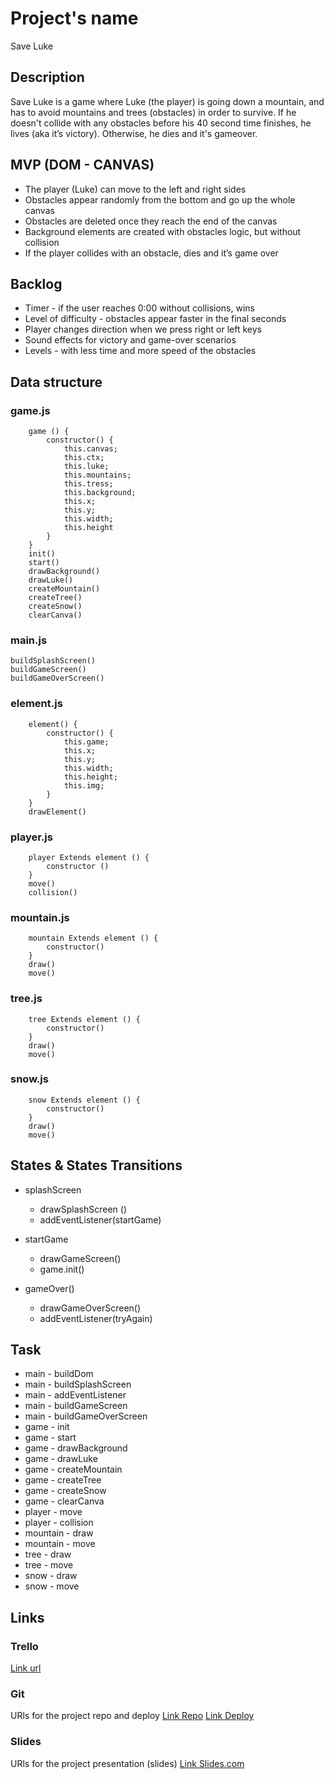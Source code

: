 # Project's name
Save Luke

## Description
Save Luke is a game where Luke (the player) is going down a mountain, and has to avoid mountains and trees (obstacles) in order to survive. If he doesn't collide with any obstacles before his 40 second time finishes, he lives (aka it’s victory). Otherwise, he dies and it's gameover.


## MVP (DOM - CANVAS)
- The player (Luke) can move to the left and right sides
- Obstacles appear randomly from the bottom and go up the whole canvas
- Obstacles are deleted once they reach the end of the canvas
- Background elements are created with obstacles logic, but without collision
- If the player collides with an obstacle, dies and it’s game over

## Backlog
- Timer - if the user reaches 0:00 without collisions, wins
- Level of difficulty - obstacles appear faster in the final seconds
- Player changes direction when we press right or left keys
- Sound effects for victory and game-over scenarios
- Levels - with less time and more speed of the obstacles

## Data structure

### game.js
```
    game () {
        constructor() {
            this.canvas;
            this.ctx;
            this.luke;
            this.mountains;
            this.tress;
            this.background;
            this.x;
            this.y;
            this.width;
            this.height
        }
    }
    init()
    start()
    drawBackground()
    drawLuke()
    createMountain()
    createTree()
    createSnow()
    clearCanva()
```

### main.js
```
buildSplashScreen()
buildGameScreen()
buildGameOverScreen()
```

### element.js
```
    element() {
        constructor() {
            this.game;
            this.x;
            this.y;
            this.width;
            this.height;
            this.img;
        }
    }
    drawElement()
```

### player.js
```
    player Extends element () {
        constructor ()
    }
    move()
    collision()
```

### mountain.js
```
    mountain Extends element () {
        constructor()
    }
    draw()
    move()
```

### tree.js
```
    tree Extends element () {
        constructor()
    }
    draw()
    move()
```

### snow.js
```
    snow Extends element () {
        constructor()
    }
    draw()
    move()
```


## States & States Transitions

- splashScreen
  - drawSplashScreen ()
  - addEventListener(startGame)
  
  
- startGame
  - drawGameScreen()
  - game.init()
  
- gameOver()
  - drawGameOverScreen()
  - addEventListener(tryAgain) 


## Task
- main - buildDom
- main - buildSplashScreen
- main - addEventListener
- main - buildGameScreen
- main - buildGameOverScreen
- game - init
- game - start
- game - drawBackground
- game - drawLuke
- game - createMountain
- game - createTree
- game - createSnow
- game - clearCanva
- player - move
- player - collision
- mountain - draw
- mountain - move
- tree - draw
- tree - move
- snow - draw
- snow - move


## Links


### Trello
[Link url](https://trello.com/b/6pWFei4C/project-1game-save-luke)


### Git
URls for the project repo and deploy
[Link Repo](http://github.com)
[Link Deploy](http://github.com)


### Slides
URls for the project presentation (slides)
[Link Slides.com](http://slides.com)